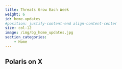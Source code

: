 ```yaml
---
title: Threats Grow Each Week
weight: 6
id: home-updates
#position: justify-content-end align-content-center
size: col-12 
image: /img/bg_home_updates.jpg
section_categories:
    - Home
---
```


<div class="headline">
<div class="headlineIn">
<h2>Polaris on X</h2>
<!-- <div class="headingTagline">Explore Our Latest Updates</div> -->
</div>
<!-- <a href="/updates/" class="button btn-dark">See All →</a> -->
</div>

<!-- {{<updates>}} -->

<script type="text/javascript" src=https://www.juicer.io/embed/morganortagus/embed-code.js async defer></script>